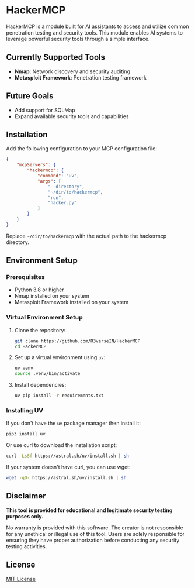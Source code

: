 # HackerMCP

HackerMCP is a module built for AI assistants to access and utilize common penetration testing and security tools. This module enables AI systems to leverage powerful security tools through a simple interface.

## Currently Supported Tools

- **Nmap**: Network discovery and security auditing
- **Metasploit Framework**: Penetration testing framework

## Future Goals

- Add support for SQLMap
- Expand available security tools and capabilities

## Installation

Add the following configuration to your MCP configuration file:

```json
{
    "mcpServers": {
        "hackermcp": {
            "command": "uv",
            "args": [
                "--directory",
                "~/dir/to/hackermcp",
                "run",
                "hacker.py"
            ]
        }
    }
}
```

Replace `~/dir/to/hackermcp` with the actual path to the hackermcp directory.

## Environment Setup

### Prerequisites
- Python 3.8 or higher
- Nmap installed on your system
- Metasploit Framework installed on your system

### Virtual Environment Setup

1. Clone the repository:
   ```bash
   git clone https://github.com/R3verseIN/HackerMCP
   cd HackerMCP
   ```

2. Set up a virtual environment using `uv`:
   ```bash
   uv venv
   source .venv/bin/activate
   ```

3. Install dependencies:
   ```bash
   uv pip install -r requirements.txt
   ```

### Installing UV

If you don't have the `uv` package manager then install it:

```bash
pip3 install uv
```

Or use curl to download the installation script:

```bash
curl -LsSf https://astral.sh/uv/install.sh | sh
```

If your system doesn't have curl, you can use wget:

```bash
wget -qO- https://astral.sh/uv/install.sh | sh
```

## Disclaimer

**This tool is provided for educational and legitimate security testing purposes only.**

No warranty is provided with this software. The creator is not responsible for any unethical or illegal use of this tool. Users are solely responsible for ensuring they have proper authorization before conducting any security testing activities.

## License

[MIT License](LICENSE)
